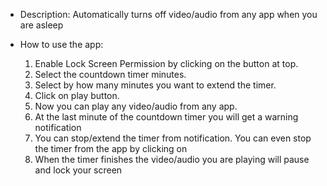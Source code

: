 - Description: Automatically turns off video/audio from any app when you are asleep


- How to use the app:
  1. Enable Lock Screen Permission by clicking on the button at top.
  2. Select the countdown timer minutes.
  3. Select by how many minutes you want to extend the timer.
  4. Click on play button.
  5. Now you can play any video/audio from any app.
  6. At the last minute of the countdown timer you will get a warning notification
  7. You can stop/extend the timer from notification. You can even stop the timer from the app by clicking on 
  8. When the timer finishes the video/audio you are playing will pause and lock your screen
